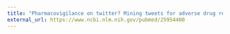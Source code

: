 ```yaml
---
title: "Pharmacovigilance on twitter? Mining tweets for adverse drug reactions"
external_url: https://www.ncbi.nlm.nih.gov/pubmed/25954400
---
```

<Link to publication>
